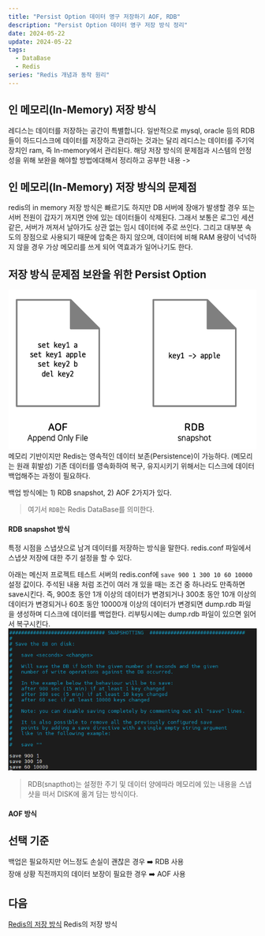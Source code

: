 ```yaml
---
title: "Persist Option 데이터 영구 저장하기 AOF, RDB"
description: "Persist Option 데이터 영구 저장 방식 정리"
date: 2024-05-22
update: 2024-05-22
tags:
  - DataBase
  - Redis
series: "Redis 개념과 동작 원리"
---
```




## 인 메모리(In-Memory) 저장 방식
레디스는 데이터를 저장하는 공간이 특별합니다. 일반적으로 mysql, oracle 등의 RDB들이 하드디스크에 데이터를 저장하고 관리하는 것과는 달리 레디스는 데이터를 주기억장치인 ram, 즉 In-memory에서 관리된다. 해당 저장 방식의 문제점과 시스템의 안정성을 위해 보완을 해야할 방법에대해서 정리하고 공부한 내용 -> 

## 인 메모리(In-Memory) 저장 방식의 문제점
redis의 in memory 저장 방식은 빠르기도 하지만 DB 서버에 장애가 발생할 경우 또는 서버 전원이 갑자기 꺼지면 안에 있는 데이터들이 삭제된다. 그래서 보통은 로그인 세션 같은, 서버가 꺼져서 날아가도 상관 없는 임시 데이터에 주로 쓰인다. 그리고 대부분 속도의 장점으로 사용되기 때문에 압축은 하지 않으며, 데이터에 비해 RAM 용량이 넉넉하지 않을 경우 가상 메모리를 쓰게 되어 역효과가 일어나기도 한다.

## 저장 방식 문제점 보완을 위한 Persist Option 
![문제점 보완을 위한 Persist Option](./3.PNG)
 메모리 기반이지만 Redis는 영속적인 데이터 보존(Persistence)이 가능하다. (메모리는 원래 휘발성) 기존 데이터를 영속화하여 복구, 유지시키기 위해서는 디스크에 데이터 백업해주는 과정이 필요하다. 

백업 방식에는 1) RDB snapshot, 2) AOF 2가지가 있다.
> 여기서 `RDB`는 Redis DataBase를 의미한다.


#### RDB snapshot 방식

특정 시점을 스냅샷으로 남겨 데이터를 저장하는 방식을 말한다. redis.conf 파일에서 스냅샷 저장에 대한 주기 설정을 할 수 있다.

아래는 메신저 프로젝트 테스트 서버의 redis.conf에 `save 900 1 300 10 60 10000` 설정 값이다. 주석된 내용 처럼 조건이 여러 개 있을 때는 조건 중 하나라도 만족하면 save시킨다. 즉, 900초 동안 1개 이상의 데이터가 변경되거나 300초 동안 10개 이상의 데이터가 변경되거나 60초 동안 10000개 이상의 데이터가 변경되면 dump.rdb 파일을 생성하며 디스크에 데이터를 백업한다. 리부팅시에는 dump.rdb 파일이 있으면 읽어서 복구시킨다.
![redis.conf 설정](./2.PNG)

> RDB(snapthot)는 설정한 주기 및 데이터 양에따라 메모리에 있는 내용을 스냅샷을 떠서 DISK에 옮겨 담는 방식이다.

#### AOF 방식


## 선택 기준
백업은 필요하지만 어느정도 손실이 괜찮은 경우 ➡️ RDB 사용<Br>
장애 상황 직전까지의 데이터 보장이 필요한 경우 ➡️ AOF 사용

## 다음

[Redis의 저장 방식](../oauth-2.0/index.md) Redis의 저장 방식
